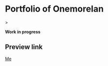 <h1>Portfolio of OnemoreIan</h1>>

**Work in progress**
<h2>Preview link</h2>
<a href="https://onemoreian.github.io/Me/">Me</a>